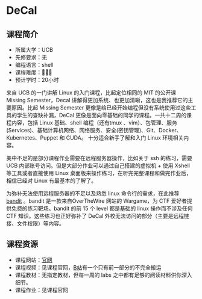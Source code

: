 # DeCal

## 课程简介

- 所属大学：UCB
- 先修要求：无
- 编程语言：shell
- 课程难度：🌟🌟🌟
- 预计学时：20小时

来自 UCB 的一门讲解 Linux 的入门课程，比起定位相同的 MIT 的公开课 Missing Semester，Decal 讲解得更加系统、也更加清晰，这也是我推荐它的主要原因。比起 Missing Semester 更像是给已经开始编程但没有系统使用过这些工具的学生的查缺补漏，DeCal 更像是面向零基础的同学的课程。一共十二周的课程内容，包括 Linux 基础、shell 编程（还有tmux 、vim）、包管理、服务(Services)、基础计算机网络、网络服务、安全(密钥管理)、Git、Docker、Kubernetes、Puppet 和 CUDA。 十分适合新手了解和入门 Linux 环境相关内容。

美中不足的是部分课程作业需要在远程服务器操作，比如关于 ssh 的练习，需要 UCB 内部账号访问。但是大部分作业可以通过自己搭建的虚拟机 + 使用 Xshell 等工具或者直接使用 Linux 桌面版来操作练习，在听完完整课程和做完作业后，相信已经对 Linux 有最基本的了解了。

为弥补无法使用远程服务器的不足以及熟悉 linux 命令行的需求，在此推荐 [bandit](https://overthewire.org/wargames/bandit/) 。bandit 是一款来自OverTheWire 网站的 Wargame，为 CTF 爱好者提供免费的练习靶场。bandit 的前 15 个 level 都是基础的 linux 操作而不涉及任何 CTF 知识。这些练习也正好弥补了 DeCal 外校无法访问的部分（主要是远程链接、文件权限）等内容。

## 课程资源

- 课程网站：[官网](https://decal.ocf.berkeley.edu/)
- 课程视频：见课程官网，[B站](https://www.bilibili.com/video/BV1rs4y1T7zJ/?share_source=copy_web)有一个只有前一部分的不完全搬运
- 课程教材：无指定教材，但每一周的 labs 之中都有足够的阅读材料供你深入细节。
- 课程作业：见课程官网

